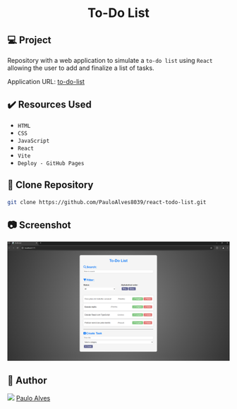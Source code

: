 <h1 align="center">To-Do List</h1>

## :computer: Project

Repository with a web application to simulate a  `to-do list` using `React` allowing the user to add and finalize a list of tasks.

Application URL: [to-do-list](https://pauloalves8039.github.io/react-todo-list/) 

## ✔️ Resources Used

- `HTML`
- `CSS`
- `JavaScript`
- `React`
- `Vite`
- `Deploy - GitHub Pages`

## :floppy_disk: Clone Repository

```bash
git clone https://github.com/PauloAlves8039/react-todo-list.git
```
## :camera: Screenshot

<p align="center"> <img src="https://github.com/PauloAlves8039/react-todo-list/blob/master/src/assets/images/screenshot.png?raw=true" /></p>

## :boy: Author

<a href="https://github.com/PauloAlves8039"><img src="https://avatars.githubusercontent.com/u/57012714?v=4" width=70></a>
[Paulo Alves](https://github.com/PauloAlves8039)
